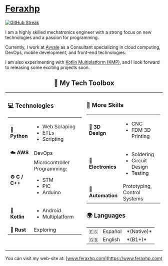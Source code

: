 # [Feraxhp](https://www.feraxhp.com)

[![GitHub Streak](https://streak-stats.demolab.com?user=feraxhp&theme=catppuccin-mocha&hide_border=true&border_radius=20&card_width=500)](https://git.io/streak-stats)

I am a highly skilled mechatronics engineer with a strong focus on new technologies and a passion for programming.

Currently, I work at [Avvale](https://www.avvale.com) as a Consultant specializing in cloud computing, DevOps, mobile development, and front-end technologies.

I am also experimenting with [Kotlin Multiplatform (KMP)](https://kotlinlang.org/docs/multiplatform.html), and I look forward to releasing some exciting projects soon.
<!-- Title -->
<h2 align="center">🧠 My Tech Toolbox</h2>

<table>
<tr>
<!-- Technologies table -->
<td valign="top" width="50%">

<h3>💻 Technologies</h3>

<table>
<tr>
<td><strong>🐍 Python</strong></td>
<td>
<ul>
<li>Web Scraping</li>
<li>ETLs</li>
<li>Scripting</li>
</ul>
</td>
</tr>
<tr>
<td><strong>☁️ AWS</strong></td>
<td>DevOps</td>
</tr>
<tr>
<td><strong>⚙️ C / C++</strong></td>
<td>
Microcontroller Programming:
<ul>
<li>STM</li>
<li>PIC</li>
<li>Arduino</li>
</ul>
</td>
</tr>
<tr>
<td><strong>📱 Kotlin</strong></td>
<td>
<ul>
<li>Android</li>
<li>Multiplatform</li>
</ul>
</td>
</tr>
<tr>
<td><strong>🦀 Rust</strong></td>
<td>Exploring</td>
</tr>
</table>

</td>

<!-- More Skills table -->
<td valign="top" width="50%">

<h3>🎨 More Skills</h3>

<table>
<tr>
<td><strong>🧰 3D Design</strong></td>
<td>
<ul>
<li>CNC</li>
<li>FDM 3D Printing</li>
</ul>
</td>
</tr>
<tr>
<td><strong>🔌 Electronics</strong></td>
<td>
<ul>
<li>Soldering</li>
<li>Circuit Design</li>
<li>Testing</li>
</ul>
</td>
</tr>
<tr>
<td><strong>🤖 Automation</strong></td>
<td>Prototyping, Control Systems</td>
</tr>
</table>

<h3>🌍 Languages</h3>

<table>
<tr>
<td>🇪🇸</td><td>Español</td><td>*(Native)*</td>
</tr>
<tr>
<td>🇬🇧</td><td>English</td><td>*(B1+)*</td>
</tr>
</table>

</td>
</tr>
</table>

You can visit my web-site at: [www.feraxhp.com](https://www.feraxhp.com) 
